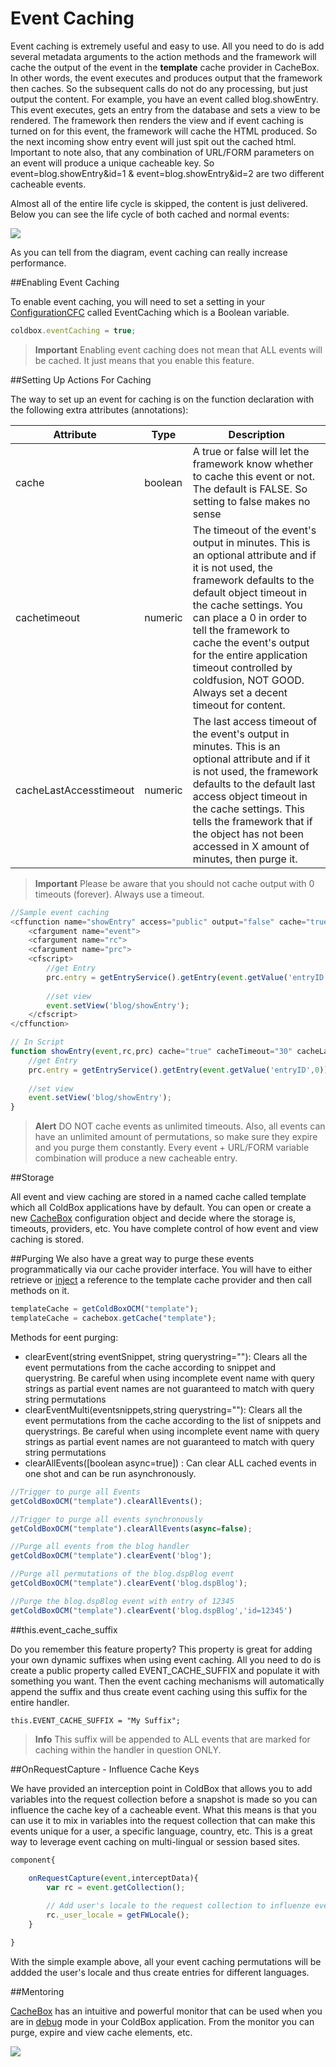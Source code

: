 # Event Caching

Event caching is extremely useful and easy to use. All you need to do is add several metadata arguments to the action methods and the framework will cache the output of the event in the **template** cache provider in CacheBox. In other words, the event executes and produces output that the framework then caches. So the subsequent calls do not do any processing, but just output the content. For example, you have an event called blog.showEntry. This event executes, gets an entry from the database and sets a view to be rendered. The framework then renders the view and if event caching is turned on for this event, the framework will cache the HTML produced. So the next incoming show entry event will just spit out the cached html. Important to note also, that any combination of URL/FORM parameters on an event will produce a unique cacheable key. So event=blog.showEntry&id=1 & event=blog.showEntry&id=2 are two different cacheable events.

Almost all of the entire life cycle is skipped, the content is just delivered. Below you can see the life cycle of both cached and normal events:

![](../images/EventCachingFlow.jpg)

 As you can tell from the diagram, event caching can really increase performance. 
 
 ##Enabling Event Caching
 
 To enable event caching, you will need to set a setting in your [ConfigurationCFC](http://wiki.coldbox.org/wiki/ConfigurationCFC.cfm) called EventCaching which is a Boolean variable.
 
 ```js
 coldbox.eventCaching = true;
 ```
 
 > **Important** Enabling event caching does not mean that ALL events will be cached. It just means that you enable this feature. 
 
 ##Setting Up Actions For Caching
 
 The way to set up an event for caching is on the function declaration with the following extra attributes (annotations):
 
|Attribute|Type|Description|
|--|--|--|
|cache|boolean|A true or false will let the framework know whether to cache this event or not. The default is FALSE. So setting to false makes no sense|
|cachetimeout|numeric|The timeout of the event's output in minutes. This is an optional attribute and if it is not used, the framework defaults to the default object timeout in the cache settings. You can place a 0 in order to tell the framework to cache the event's output for the entire application timeout controlled by coldfusion, NOT GOOD. Always set a decent timeout for content. |
|cacheLastAccesstimeout |numeric|The last access timeout of the event's output in minutes. This is an optional attribute and if it is not used, the framework defaults to the default last access object timeout in the cache settings. This tells the framework that if the object has not been accessed in X amount of minutes, then purge it.|


> **Important** Please be aware that you should not cache output with 0 timeouts (forever). Always use a timeout. 

```js
//Sample event caching
<cffunction name="showEntry" access="public" output="false" cache="true" cacheTimeout="30" cacheLastAccessTimeout="15">
	<cfargument name="event">
	<cfargument name="rc">
	<cfargument name="prc">
	<cfscript>
		//get Entry
		prc.entry = getEntryService().getEntry(event.getValue('entryID',0));
		
		//set view
		event.setView('blog/showEntry');
	</cfscript>
</cffunction>

// In Script
function showEntry(event,rc,prc) cache="true" cacheTimeout="30" cacheLastAccessTimeout="15"{
	//get Entry
	prc.entry = getEntryService().getEntry(event.getValue('entryID',0));
		
	//set view
	event.setView('blog/showEntry');
}
```

> **Alert** DO NOT cache events as unlimited timeouts. Also, all events can have an unlimited amount of permutations, so make sure they expire and you purge them constantly. Every event + URL/FORM variable combination will produce a new cacheable entry. 


##Storage

All event and view caching are stored in a named cache called template which all ColdBox applications have by default. You can open or create a new [CacheBox](http://wiki.coldbox.org/wiki/CacheBox.cfm) configuration object and decide where the storage is, timeouts, providers, etc. You have complete control of how event and view caching is stored.

##Purging
We also have a great way to purge these events programmatically via our cache provider interface. You will have to either retrieve or [inject](http://wiki.coldbox.org/wiki/WireBox.cfm) a reference to the template cache provider and then call methods on it.

```js
templateCache = getColdBoxOCM("template");
templateCache = cachebox.getCache("template");
```

Methods for eent purging:

* clearEvent(string eventSnippet, string querystring=""): Clears all the event permutations from the cache according to snippet and querystring. Be careful when using incomplete event name with query strings as partial event names are not guaranteed to match with query string permutations
* clearEventMulti(eventsnippets,string querystring=""): Clears all the event permutations from the cache according to the list of snippets and querystrings. Be careful when using incomplete event name with query strings as partial event names are not guaranteed to match with query string permutations
* clearAllEvents([boolean async=true]) : Can clear ALL cached events in one shot and can be run asynchronously.

```js
//Trigger to purge all Events
getColdBoxOCM("template").clearAllEvents();

//Trigger to purge all events synchronously
getColdBoxOCM("template").clearAllEvents(async=false);

//Purge all events from the blog handler
getColdBoxOCM("template").clearEvent('blog');

//Purge all permutations of the blog.dspBlog event
getColdBoxOCM("template").clearEvent('blog.dspBlog');

//Purge the blog.dspBlog event with entry of 12345
getColdBoxOCM("template").clearEvent('blog.dspBlog','id=12345')
```

##this.event_cache_suffix

Do you remember this feature property? This property is great for adding your own dynamic suffixes when using event caching. All you need to do is create a public property called EVENT_CACHE_SUFFIX and populate it with something you want. Then the event caching mechanisms will automatically append the suffix and thus create event caching using this suffix for the entire handler.

`this.EVENT_CACHE_SUFFIX = "My Suffix";`

> **Info** This suffix will be appended to ALL events that are marked for caching within the handler in question ONLY. 

##OnRequestCapture - Influence Cache Keys

We have provided an interception point in ColdBox that allows you to add variables into the request collection before a snapshot is made so you can influence the cache key of a cacheable event. What this means is that you can use it to mix in variables into the request collection that can make this events unique for a user, a specific language, country, etc. This is a great way to leverage event caching on multi-lingual or session based sites.

```js
component{
	
	onRequestCapture(event,interceptData){
		var rc = event.getCollection();

		// Add user's locale to the request collection to influenze event caching
		rc._user_locale = getFWLocale();
	}

}
```

With the simple example above, all your event caching permutations will be addded the user's locale and thus create entries for different languages.

##Mentoring

[CacheBox](http://wiki.coldbox.org/wiki/CacheBox.cfm) has an intuitive and powerful monitor that can be used when you are in [debug](http://wiki.coldbox.org/wiki/CacheBox.cfm) mode in your ColdBox application. From the monitor you can purge, expire and view cache elements, etc.


![](cachemonitor.jpg)

